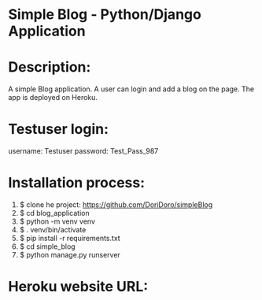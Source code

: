 # Simple Blog - Python/Django Application


# Description:
A simple Blog application. A user can login and add a blog on the page. The app is deployed on Heroku.


# Testuser login:
username: Testuser
password: Test_Pass_987


# Installation process:
1. $ clone he project: https://github.com/DoriDoro/simpleBlog
2. $ cd blog_application
3. $ python -m venv venv
4. $ . venv/bin/activate
5. $ pip install -r requirements.txt
6. $ cd simple_blog
7. $ python manage.py runserver


# Heroku website URL:


